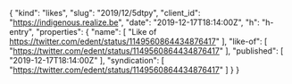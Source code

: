 {
  "kind": "likes",
  "slug": "2019/12/5dtpy",
  "client_id": "https://indigenous.realize.be",
  "date": "2019-12-17T18:14:00Z",
  "h": "h-entry",
  "properties": {
    "name": [
      "Like of https://twitter.com/edent/status/1149560864434876417"
    ],
    "like-of": [
      "https://twitter.com/edent/status/1149560864434876417"
    ],
    "published": [
      "2019-12-17T18:14:00Z"
    ],
    "syndication": [
      "https://twitter.com/edent/status/1149560864434876417"
    ]
  }
}
